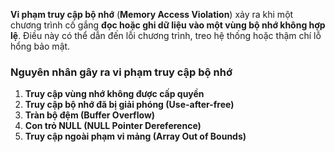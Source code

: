 **Vi phạm truy cập bộ nhớ** (**Memory Access Violation**) xảy ra khi một chương trình cố gắng **đọc hoặc ghi dữ liệu vào một vùng bộ nhớ không hợp lệ**. Điều này có thể dẫn đến lỗi chương trình, treo hệ thống hoặc thậm chí lỗ hổng bảo mật.
### **Nguyên nhân gây ra vi phạm truy cập bộ nhớ**

1. **Truy cập vùng nhớ không được cấp quyền**
2. **Truy cập bộ nhớ đã bị giải phóng (Use-after-free)**
3. **Tràn bộ đệm (Buffer Overflow)**
4. **Con trỏ NULL (NULL Pointer Dereference)**
5. **Truy cập ngoài phạm vi mảng (Array Out of Bounds)**